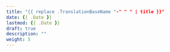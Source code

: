 ```yaml
---
title: "{{ replace .TranslationBaseName "-" " " | title }}"
date: {{ .Date }}
lastmod: {{ .Date }}
draft: true
description: ""
weight: 5
---
```




